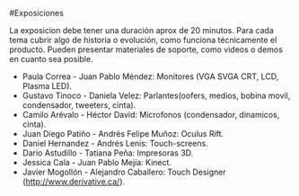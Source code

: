 #Exposiciones

La exposicion debe tener una duración aprox de 20 minutos. Para cada tema cubrir algo de historia o evolución, como funciona técnicamente el producto. Pueden presentar materiales de soporte, como videos o demos en cuanto sea posible.

* Paula Correa - Juan Pablo Méndez:	Monitores (VGA SVGA CRT, LCD, Plasma LED).
* Gustavo Tinoco - Daniela Velez:	Parlantes(oofers, medios, bobina movil, condensador, tweeters, cinta).
* Camilo Arévalo - Héctor David:	Microfonos (condensador, dinamicos, cinta).
* Juan Diego Patiño - Andrés Felipe Muñoz:	Oculus Rift.
* Daniel Hernandez - Andrés Lenis:	Touch-screens.
* Dario Astudillo - Tatiana Peña:	Impresoras 3D.
* Jessica Cala - Juan Pablo Mejía:	Kinect.
* Javier Mogollón -	Alejandro Caballero:	Touch Designer (http://www.derivative.ca/).
